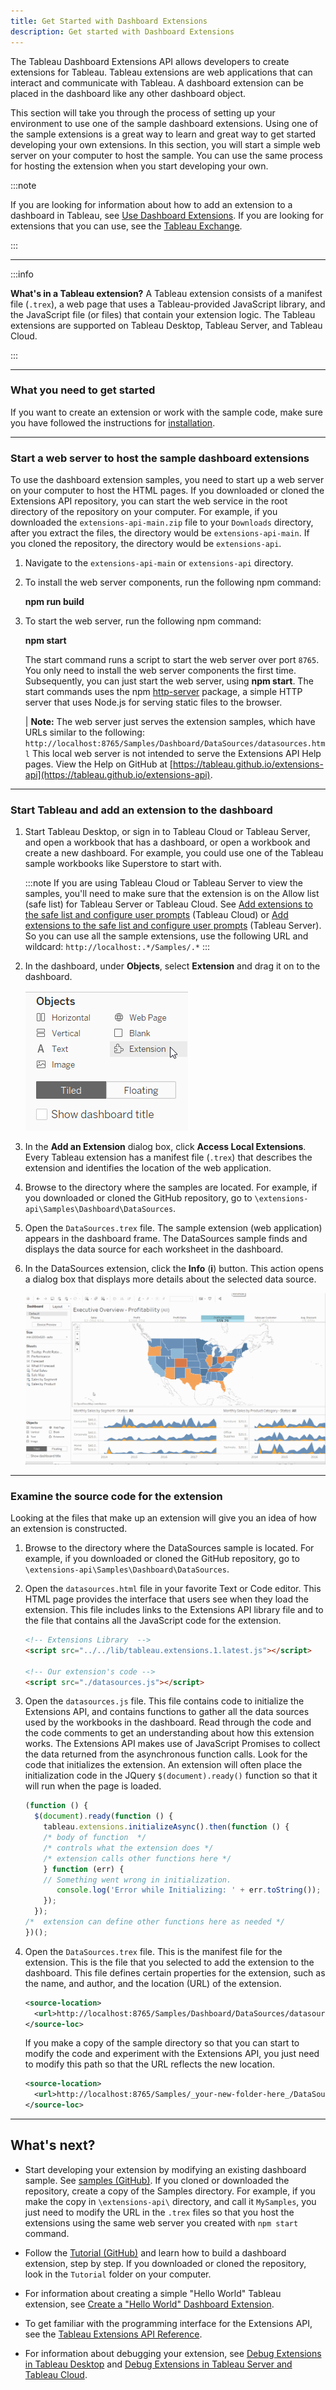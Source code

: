 ```yaml
---
title: Get Started with Dashboard Extensions
description: Get started with Dashboard Extensions
---
```


The Tableau Dashboard Extensions API allows developers to create extensions for Tableau. Tableau extensions are web applications that can interact and communicate with Tableau. A dashboard extension can be placed in the dashboard like any other dashboard object.

This section will take you through the process of setting up your environment to use one of the sample dashboard extensions. Using one of the sample extensions is a great way to learn and great way to get started developing your own extensions. In this section, you will start a simple web server on your computer to host the sample. You can use the same process for hosting the extension when you start developing your own.

:::note

If you are looking for information about how to add an extension to a dashboard in Tableau, see [Use Dashboard Extensions](https://onlinehelp.tableau.com/current/pro/desktop/en-us/dashboard_extensions.htm). If you are looking for extensions that you can use, see the [Tableau Exchange](https://exchange.tableau.com/).

:::

----

:::info

**What's in a Tableau extension?**
A Tableau extension consists of a manifest file (`.trex`), a web page that uses a Tableau-provided JavaScript library, and the JavaScript file (or files) that contain your extension logic. The Tableau extensions are supported on Tableau Desktop, Tableau Server, and Tableau Cloud.

:::

----

### What you need to get started

If you want to create an extension or work with the sample code, make sure you have followed the instructions for [installation](../installation.md).

----

### Start a web server to host the sample dashboard extensions

To use the dashboard extension samples, you need to start up a web server on your computer to host the HTML pages. If you downloaded or cloned the Extensions API repository, you can start the web service in the root directory of the repository on your computer. For example, if you downloaded the `extensions-api-main.zip` file to your `Downloads` directory, after you extract the files, the directory would be `extensions-api-main`. If you cloned the repository, the directory would be `extensions-api`.

1. Navigate to the `extensions-api-main` or `extensions-api` directory.

2. To install the web server components, run the following npm command:

   **npm run build**

3. To start the web server, run the following npm command:

   **npm start**

    The start command runs a script to start the web server over port `8765`. You only need to install the web server components the first time. Subsequently, you can just start the web server, using **npm start**.
    The start commands uses the npm [http-server](https://www.npmjs.com/package/http-server) package, a simple HTTP server that uses Node.js for serving static files to the browser.


    | **Note:**  The web server just serves the extension samples, which have URLs similar to the following: `http://localhost:8765/Samples/Dashboard/DataSources/datasources.html` This local web server is not intended to serve the Extensions API Help pages. View the Help on GitHub at [https://tableau.github.io/extensions-api](https://tableau.github.io/extensions-api).

----

### Start Tableau and add an extension to the dashboard

1. Start Tableau Desktop, or sign in to Tableau Cloud or Tableau Server, and open a workbook that has a dashboard, or open a workbook and create a new dashboard. For example, you could use one of the Tableau sample workbooks like Superstore to start with.

   :::note
   If you are using Tableau Cloud or Tableau Server to view the samples, you'll need to make sure that the extension is on the Allow list (safe list) for Tableau Server or Tableau Cloud. See [Add extensions to the safe list and configure user prompts](https://help.tableau.com/current/online/en-us/dashboard_extensions_server.htm#add-extensions-to-the-safe-list-and-configure-user-prompts) (Tableau Cloud) or [Add extensions to the safe list and configure user prompts](https://help.tableau.com/current/server/en-us/dashboard_extensions_server.htm#add-extensions-to-the-safe-list-and-configure-user-prompts) (Tableau Server). So you can use all the sample extensions, use the following URL and wildcard: `http://localhost:.*/Samples/.*`
   :::


2. In the dashboard, under **Objects**, select **Extension** and drag it on to the dashboard.

   ![](../assets/frelard_objects_extension.png)

3. In the **Add an Extension** dialog box, click **Access Local Extensions**.
   Every Tableau extension has a manifest file (`.trex`) that describes the extension and identifies the location of the web application.

4. Browse to the directory where the samples are located. For example, if you downloaded or cloned the GitHub repository, go to `\extensions-api\Samples\Dashboard\DataSources`.

5. Open the `DataSources.trex` file.
   The sample extension (web application) appears in the dashboard frame. The DataSources sample finds and displays the data source for each worksheet in the dashboard.

6. In the DataSources extension, click the **Info** (**i**) button.  This action opens a dialog box that displays more details about the selected data source.  

   ![](../assets/data_source.gif)

----

### Examine the source code for the extension

Looking at the files that make up an extension will give you an idea of how an extension is constructed.

1. Browse to the directory where the DataSources sample is located. For example, if you downloaded or cloned the GitHub repository, go to `\extensions-api\Samples\Dashboard\DataSources`.

2. Open the `datasources.html` file in your favorite Text or Code editor. This HTML page provides the interface that users see when they load the extension. This file includes links to the Extensions API library file and to the file that contains all the JavaScript code for the extension.

    ```html
    <!-- Extensions Library  -->
    <script src="../../lib/tableau.extensions.1.latest.js"></script>

    <!-- Our extension's code -->
    <script src="./datasources.js"></script>
    ```

3. Open the `datasources.js` file. This file contains code to initialize the Extensions API, and contains functions to gather all the data sources used by the workbooks in the dashboard. Read through the code and the code comments to get an understanding about how this extension works. The Extensions API makes use of JavaScript Promises to collect the data returned from the asynchronous function calls. Look for the code that initializes the extension. An extension will often place the initialization code in the JQuery `$(document).ready()` function so that it will run when the page is loaded.

    ```javascript
    (function () {
      $(document).ready(function () {
        tableau.extensions.initializeAsync().then(function () {
        /* body of function  */
        /* controls what the extension does */
        /* extension calls other functions here */ 
        } function (err) {
        // Something went wrong in initialization.
           console.log('Error while Initializing: ' + err.toString());
        });
      });
    /*  extension can define other functions here as needed */
    })();
    
    ```
  
4. Open the `DataSources.trex` file. This is the manifest file for the extension. This is the file that you selected to add the extension to the dashboard. This file defines certain properties for the extension, such as the name, and author, and the location (URL) of the extension.

    ```xml
    <source-location>
      <url>http://localhost:8765/Samples/Dashboard/DataSources/datasources.html</url>
    </source-loc>
    ```

    If you make a copy of the sample directory so that you can start to modify the code and experiment with the Extensions API, you just need to modify this path so that the URL reflects the new location.

    ```xml
    <source-location>
      <url>http://localhost:8765/Samples/_your-new-folder-here_/DataSources/datasources.html</url>
    </source-loc>
    ```


<!-- ### Using dashboard extensions in a workbook
When a Tableau Extension is installed, you can use the extension like you would any other dashboard object. The settings for the extensions are saved when you save the workbook. 
You can add multiple instances of an extension to a dashboard or to multiple dashboards within a workbook. The settings for each instance are saved separately.
 
 -->

----
  
## What's next?

* Start developing your extension by modifying an existing dashboard sample. See [samples (GitHub)](https://github.com/tableau/extensions-api/tree/master/Samples/Dashboard/). If you cloned or downloaded the repository, create a copy of the Samples directory. For example, if you make the copy in `\extensions-api\` directory, and call it `MySamples`, you just need to modify the URL in the `.trex` files so that you host the extensions using the same web server you created with `npm start` command.

* Follow the [Tutorial (GitHub)](https://github.com/tableau/extensions-api/tree/master/Tutorial/Dashboard) and learn how to build a dashboard extension, step by step. If you downloaded or cloned the repository, look in the `Tutorial` folder on your computer.

* For information about creating a simple "Hello World" Tableau extension, see [Create a "Hello World" Dashboard Extension](./trex_create.md).

* To get familiar with the programming interface for the Extensions API, see the [Tableau Extensions API Reference](pathname:///api).

* For information about debugging your extension, see [Debug Extensions in Tableau Desktop](../debug/trex_debugging.md) and [Debug Extensions in Tableau Server and Tableau Cloud](../debug/trex_debug_server.md).
